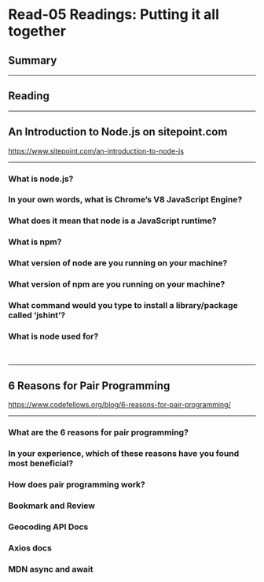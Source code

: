 # Read-05 Readings: Putting it all together

## Summary
<hr>

## Reading
<hr>

## An Introduction to Node.js on sitepoint.com
https://www.sitepoint.com/an-introduction-to-node-js
<hr /> 

### What is node.js?
### In your own words, what is Chrome’s V8 JavaScript Engine?
### What does it mean that node is a JavaScript runtime?
### What is npm?
### What version of node are you running on your machine?
### What version of npm are you running on your machine?
### What command would you type to install a library/package called ‘jshint’?
### What is node used for?
<br />

<hr />

## 6 Reasons for Pair Programming
https://www.codefellows.org/blog/6-reasons-for-pair-programming/
<hr />

### What are the 6 reasons for pair programming?
### In your experience, which of these reasons have you found most beneficial?
### How does pair programming work?
### Bookmark and Review
### Geocoding API Docs
### Axios docs
### MDN async and await